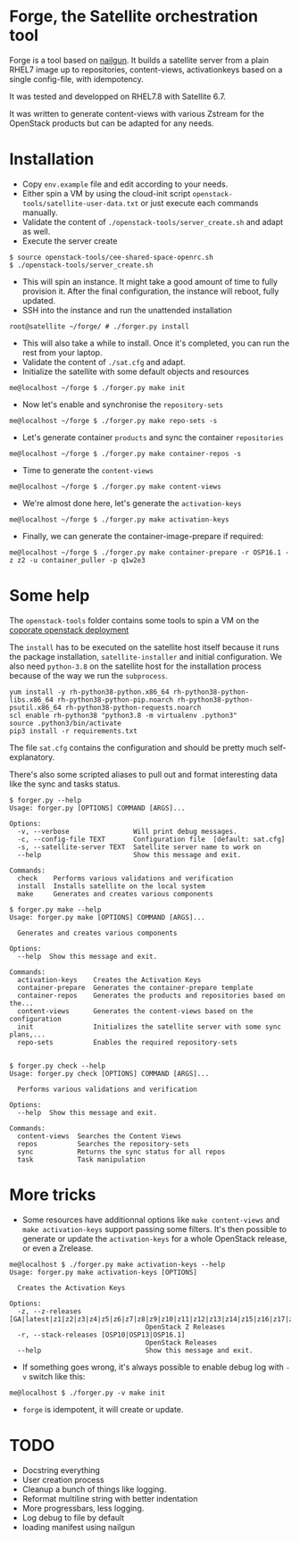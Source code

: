 # Forge, the Satellite orchestration tool

Forge is a tool based on [nailgun](https://github.com/SatelliteQE/nailgun). It builds a satellite server from a plain RHEL7 image up to repositories, content-views, activationkeys based on a single config-file, with idempotency.

It was tested and developped on RHEL7.8 with Satellite 6.7.

It was written to generate content-views with various Zstream for the OpenStack products but can be adapted for any needs.

# Installation

- Copy `env.example` file and edit according to your needs.
- Either spin a VM by using the cloud-init script `openstack-tools/satellite-user-data.txt` or just execute each commands manually.
- Validate the content of `./openstack-tools/server_create.sh` and adapt as well.
- Execute the server create
```
$ source openstack-tools/cee-shared-space-openrc.sh
$ ./openstack-tools/server_create.sh
```
- This will spin an instance. It might take a good amount of time to fully provision it. After the final configuration, the instance will reboot, fully updated.
- SSH into the instance and run the unattended installation
```
root@satellite ~/forge/ # ./forger.py install
```
- This will also take a while to install. Once it's completed, you can run the rest from your laptop.
- Validate the content of `./sat.cfg` and adapt.
- Initialize the satellite with some default objects and resources
```
me@localhost ~/forge $ ./forger.py make init
```
- Now let's enable and synchronise the `repository-sets`
```
me@localhost ~/forge $ ./forger.py make repo-sets -s
```
- Let's generate container `products` and sync the container `repositories`
```
me@localhost ~/forge $ ./forger.py make container-repos -s
```
- Time to generate the `content-views`
```
me@localhost ~/forge $ ./forger.py make content-views
```
- We're almost done here, let's generate the `activation-keys`
```
me@localhost ~/forge $ ./forger.py make activation-keys
```
- Finally, we can generate the container-image-prepare if required:
```
me@localhost ~/forge $ ./forger.py make container-prepare -r OSP16.1 -z z2 -u container_puller -p q1w2e3
```

# Some help

The `openstack-tools` folder contains some tools to spin a VM on the [coporate openstack deployment](https://control.stack.rdu2.cee.redhat.com/)

The `install` has to be executed on the satellite host itself because it runs the package installation, `satellite-installer` and initial configuration. We also need `python-3.8` on the satellite host for the installation process because of the way we run the `subprocess`.
```
yum install -y rh-python38-python.x86_64 rh-python38-python-libs.x86_64 rh-python38-python-pip.noarch rh-python38-python-psutil.x86_64 rh-python38-python-requests.noarch
scl enable rh-python38 "python3.8 -m virtualenv .python3"
source .python3/bin/activate
pip3 install -r requirements.txt
```

The file `sat.cfg` contains the configuration and should be pretty much self-explanatory.

There's also some scripted aliases to pull out and format interesting data like the sync and tasks status.

```
$ forger.py --help
Usage: forger.py [OPTIONS] COMMAND [ARGS]...

Options:
  -v, --verbose                Will print debug messages.
  -c, --config-file TEXT       Configuration file  [default: sat.cfg]
  -s, --satellite-server TEXT  Satellite server name to work on
  --help                       Show this message and exit.

Commands:
  check    Performs various validations and verification
  install  Installs satellite on the local system
  make     Generates and creates various components

$ forger.py make --help
Usage: forger.py make [OPTIONS] COMMAND [ARGS]...

  Generates and creates various components

Options:
  --help  Show this message and exit.

Commands:
  activation-keys    Creates the Activation Keys
  container-prepare  Generates the container-prepare template
  container-repos    Generates the products and repositories based on the...
  content-views      Generates the content-views based on the configuration
  init               Initializes the satellite server with some sync plans,...
  repo-sets          Enables the required repository-sets


$ forger.py check --help
Usage: forger.py check [OPTIONS] COMMAND [ARGS]...

  Performs various validations and verification

Options:
  --help  Show this message and exit.

Commands:
  content-views  Searches the Content Views
  repos          Searches the repository-sets
  sync           Returns the sync status for all repos
  task           Task manipulation
```

# More tricks
* Some resources have additionnal options like `make content-views` and `make activation-keys` support passing some filters. It's then possible to generate or update the `activation-keys` for a whole OpenStack release, or even a Zrelease.
```
me@localhost $ ./forger.py make activation-keys --help
Usage: forger.py make activation-keys [OPTIONS]

  Creates the Activation Keys

Options:
  -z, --z-releases [GA|latest|z1|z2|z3|z4|z5|z6|z7|z8|z9|z10|z11|z12|z13|z14|z15|z16|z17|z18|z19]
                                  OpenStack Z Releases
  -r, --stack-releases [OSP10|OSP13|OSP16.1]
                                  OpenStack Releases
  --help                          Show this message and exit.
```

* If something goes wrong, it's always possible to enable debug log with `-v` switch like this:
```
me@localhost $ ./forger.py -v make init
```
* `forge` is idempotent, it will create or update.

# TODO
* Docstring everything
* User creation process
* Cleanup a bunch of things like logging.
* Reformat multiline string with better indentation
* More progressbars, less logging.
* Log debug to file by default
* loading manifest using nailgun
